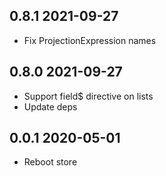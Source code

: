 ## 0.8.1 2021-09-27

* Fix ProjectionExpression names


## 0.8.0 2021-09-27

* Support field$ directive on lists
* Update deps


## 0.0.1 2020-05-01

* Reboot store




